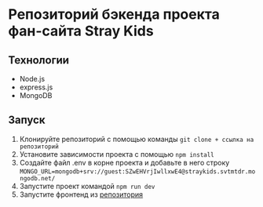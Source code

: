 # Репозиторий бэкенда проекта фан-сайта Stray Kids

## Технологии
* Node.js
* express.js
* MongoDB

## Запуск
1. Клонируйте репозиторий с помощью команды `git clone + ссылка на репозиторий`
2. Установите зависимости проекта с помощью `npm install`
3. Создайте файл .env в корне проекта и добавьте в него строку `MONGO_URL=mongodb+srv://guest:SZwEHVrjIwllxwE4@straykids.svtmtdr.mongodb.net/`
4. Запустите проект командой `npm run dev`
5. Запустите фронтенд из [репозитория](https://github.com/VincitQuiPatitur/stray-kids) 